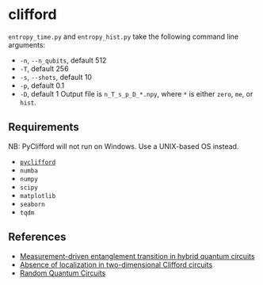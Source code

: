 # clifford
`entropy_time.py` and `entropy_hist.py` take the following command line arguments:
* `-n`, `--n_qubits`, default 512
* `-T`, default 256
* `-s`, `--shots`, default 10
* `-p`, default 0.1
* `-D`, default 1
Output file is `n_T_s_p_D_*.npy`, where `*` is either `zero`, `me`, or `hist`.
## Requirements
NB: PyClifford will not run on Windows. Use a UNIX-based OS instead.
* [`pyclifford`](https://github.com/hongyehu/PyClifford)
* `numba`
* `numpy`
* `scipy`
* `matplotlib`
* `seaborn`
* `tqdm`
## References
* [Measurement-driven entanglement transition in hybrid quantum circuits](https://doi.org/10.1103/PhysRevB.100.134306)
* [Absence of localization in two-dimensional Clifford circuits](https://doi.org/10.1103/PRXQuantum.4.030302)
* [Random Quantum Circuits](https://doi.org/10.1146/annurev-conmatphys-031720-030658)